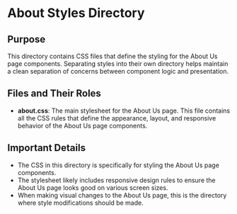 # About Styles Directory

## Purpose
This directory contains CSS files that define the styling for the About Us page components. Separating styles into their own directory helps maintain a clean separation of concerns between component logic and presentation.

## Files and Their Roles
- **about.css**: The main stylesheet for the About Us page. This file contains all the CSS rules that define the appearance, layout, and responsive behavior of the About Us page components.

## Important Details
- The CSS in this directory is specifically for styling the About Us page components.
- The stylesheet likely includes responsive design rules to ensure the About Us page looks good on various screen sizes.
- When making visual changes to the About Us page, this is the directory where style modifications should be made.